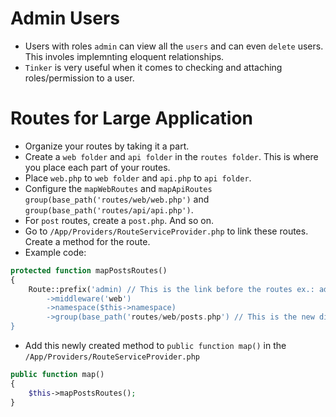 # Admin Users
- Users with roles `admin` can view all the `users` and can even `delete` users. This involes implemnting eloquent relationships.
- `Tinker` is very useful when it comes to checking and attaching roles/permission to a user.

# Routes for Large Application
- Organize your routes by taking it a part.
- Create a `web folder` and `api folder` in the `routes folder`. This is where you place each part of your routes.
- Place `web.php` to `web folder` and `api.php` to `api folder`.
- Configure the `mapWebRoutes` and `mapApiRoutes` `group(base_path('routes/web/web.php')` and `group(base_path('routes/api/api.php')`.
- For `post` routes, create a `post.php`. And so on.
- Go to `/App/Providers/RouteServiceProvider.php` to link these routes. Create a method for the route.
- Example code:
```php
protected function mapPostsRoutes()
{
    Route::prefix('admin) // This is the link before the routes ex.: admin/posts/create
        ->middleware('web')
        ->namespace($this->namespace)
        ->group(base_path('routes/web/posts.php') // This is the new directory for POST ROUTES
}
```
- Add this newly created method to `public function map()` in the `/App/Providers/RouteServiceProvider.php`
```php
public function map()
{
    $this->mapPostsRoutes();
}
```
